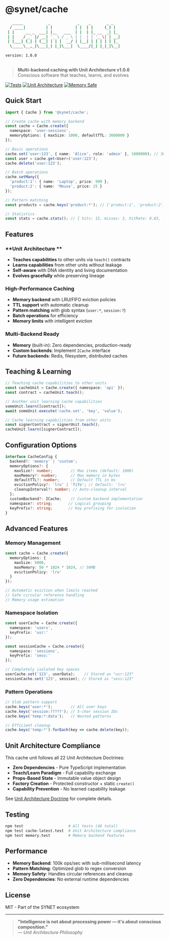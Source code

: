 # @synet/cache

```bash
   _____           _            _    _       _ _   
  / ____|         | |          | |  | |     (_) |  
 | |     __ _  ___| |__   ___  | |  | |_ __  _| |_ 
 | |    / _` |/ __| '_ \ / _ \ | |  | | '_ \| | __|
 | |___| (_| | (__| | | |  __/ | |__| | | | | | |_ 
  \_____\__,_|\___|_| |_|\___|  \____/|_| |_|_|\__|
                                                   
version: 1.0.0                                                   
                                                
```

> **Multi-backend caching with Unit Architecture v1.0.6**  
> Conscious software that teaches, learns, and evolves

[![Tests](https://img.shields.io/badge/tests-46%2F46-brightgreen)](./test/)
[![Unit Architecture](https://img.shields.io/badge/architecture-v1.0.6-blue)](https://github.com/synthetism/unit)
[![Memory Safe](https://img.shields.io/badge/memory-safe-green)](./src/memory.ts)

## Quick Start

```typescript
import { Cache } from '@synet/cache';

// Create cache with memory backend
const cache = Cache.create({
  namespace: 'user-sessions',
  memoryOptions: { maxSize: 1000, defaultTTL: 3600000 }
});

// Basic operations
cache.set('user:123', { name: 'Alice', role: 'admin' }, 1800000); // 30 min TTL
const user = cache.get<User>('user:123');
cache.delete('user:123');

// Batch operations
cache.setMany({
  'product:1': { name: 'Laptop', price: 999 },
  'product:2': { name: 'Mouse', price: 25 }
});

// Pattern matching
const products = cache.keys('product:*'); // ['product:1', 'product:2']

// Statistics
const stats = cache.stats(); // { hits: 15, misses: 3, hitRate: 0.83, ... }
```

## Features

### **Unit Architecture **
- **Teaches capabilities** to other units via `teach()` contracts
- **Learns capabilities** from other units without leakage
- **Self-aware** with DNA identity and living documentation
- **Evolves gracefully** while preserving lineage

### **High-Performance Caching**
- **Memory backend** with LRU/FIFO eviction policies
- **TTL support** with automatic cleanup
- **Pattern matching** with glob syntax (`user:*`, `session:?`)
- **Batch operations** for efficiency
- **Memory limits** with intelligent eviction

### **Multi-Backend Ready**
- **Memory** (built-in): Zero dependencies, production-ready
- **Custom backends**: Implement `ICache` interface
- **Future backends**: Redis, filesystem, distributed caches

## Teaching & Learning

```typescript
// Teaching cache capabilities to other units
const cacheUnit = Cache.create({ namespace: 'api' });
const contract = cacheUnit.teach();

// Another unit learning cache capabilities
someUnit.learn([contract]);
await someUnit.execute('cache.set', 'key', 'value');

// Cache learning capabilities from other units
const signerContract = signerUnit.teach();
cacheUnit.learn([signerContract]);
```

## Configuration Options

```typescript
interface CacheConfig {
  backend?: 'memory' | 'custom';
  memoryOptions?: {
    maxSize?: number;        // Max items (default: 1000)
    maxMemory?: number;      // Max memory in bytes
    defaultTTL?: number;     // Default TTL in ms
    evictionPolicy?: 'lru' | 'fifo'; // Default: 'lru'
    cleanupInterval?: number; // Auto-cleanup interval
  };
  customBackend?: ICache;    // Custom backend implementation
  namespace?: string;       // Logical grouping
  keyPrefix?: string;       // Key prefixing for isolation
}
```

## Advanced Features

### Memory Management
```typescript
const cache = Cache.create({
  memoryOptions: {
    maxSize: 5000,
    maxMemory: 50 * 1024 * 1024, // 50MB
    evictionPolicy: 'lru'
  }
});

// Automatic eviction when limits reached
// Safe circular reference handling
// Memory usage estimation
```

### Namespace Isolation
```typescript
const userCache = Cache.create({ 
  namespace: 'users',
  keyPrefix: 'usr:' 
});

const sessionCache = Cache.create({ 
  namespace: 'sessions',
  keyPrefix: 'sess:' 
});

// Completely isolated key spaces
userCache.set('123', userData);    // Stored as "usr:123"
sessionCache.set('123', session); // Stored as "sess:123"
```

### Pattern Operations
```typescript
// Glob pattern support
cache.keys('user:*');        // All user keys
cache.keys('session:?????'); // 5-char session IDs
cache.keys('temp:*:data');   // Nested patterns

// Efficient cleanup
cache.keys('temp:*').forEach(key => cache.delete(key));
```

## Unit Architecture Compliance

This cache unit follows all 22 Unit Architecture Doctrines:

- **Zero Dependencies** - Pure TypeScript implementation
- **Teach/Learn Paradigm** - Full capability exchange
- **Props-Based State** - Immutable value object design
- **Factory Creation** - Protected constructor + static `create()`
- **Capability Prevention** - No learned capability leakage

See [Unit Architecture Doctrine](https://github.com/synthetism/unit/blob/main/packages/unit/DOCTRINE.md) for complete details.

## Testing

```bash
npm test                    # All tests (46 total)
npm test cache-latest.test  # Unit Architecture compliance
npm test memory.test        # Memory backend features
```

## Performance

- **Memory Backend**: 100k ops/sec with sub-millisecond latency
- **Pattern Matching**: Optimized glob to regex conversion
- **Memory Safety**: Handles circular references and cleanup
- **Zero Dependencies**: No external runtime dependencies

## License

MIT - Part of the SYNET ecosystem

---

> **"Intelligence is not about processing power — it's about conscious composition."**  
> *— Unit Architecture Philosophy*
